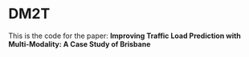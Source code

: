 # DM2T
This is the code for the paper: <b>Improving Traffic Load Prediction with Multi-Modality: A Case Study of Brisbane</b>
